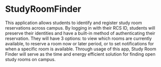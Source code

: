 # StudyRoomFinder
This application allows students to identify and register study room reservations across
campus. By logging in with their RCS ID, students will preserve their identities and have a built-in method
of authenticating their reservation. They will have 3 options: to view which rooms are currently available,
to reserve a room now or later period, or to set notifications for when a specific room is available. Through
usage of this app, Study Room Finder will serve as the time and energy efficient solution for finding open
study rooms on campus.
